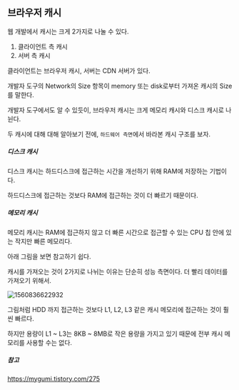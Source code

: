 ## 브라우저 캐시

웹 개발에서 캐시는 크게 2가지로 나눌 수 있다.

1. 클라이언트 측 캐시
2. 서버 측 캐시

클라이언트는 브라우저 캐시, 서버는 CDN 서버가 있다.



개발자 도구의 Network의 Size 항목이 memory 또는 disk로부터 가져온 캐시의 Size를 말한다.

개발자 도구에서도 알 수 있듯이, 브라우저 캐시는 크게 메모리 캐시와 디스크 캐시로 나뉜다.



두 캐시에 대해 대해 알아보기 전에, `하드웨어 측면`에서 바라본 캐시 구조를 보자.



##### 디스크 캐시

디스크 캐시는 하드디스크에 접근하는 시간을 개선하기 위해 RAM에 저장하는 기법이다.

하드디스크에 접근하는 것보다 RAM에 접근하는 것이 더 빠르기 때문이다.



##### 메모리 캐시

메모리 캐시는 RAM에 접근하지 않고 더 빠른 시간으로 접근할 수 있는 CPU 칩 안에 있는 작지만 빠른 메모리다.

아래 그림을 보면 참고하기 쉽다.

캐시를 가져오는 것이 2가지로 나뉘는 이유는 단순히 성능 측면이다. 더 빨리 데이터를 가져오기 위해서.

![1560836622932](C:\Users\Lenovo\AppData\Roaming\Typora\typora-user-images\1560836622932.png)



그림처럼 HDD 까지 접근하는 것보다 L1, L2, L3 같은 캐시 메모리에 접근하는 것이 훨씬 빠르다.

하지만 용량이 L1 ~ L3는 8KB ~ 8MB로 작은 용량을 가지고 있기 때문에 전부 캐시 메모리를 사용할 수는 없다.





##### 참고

<https://mygumi.tistory.com/275>